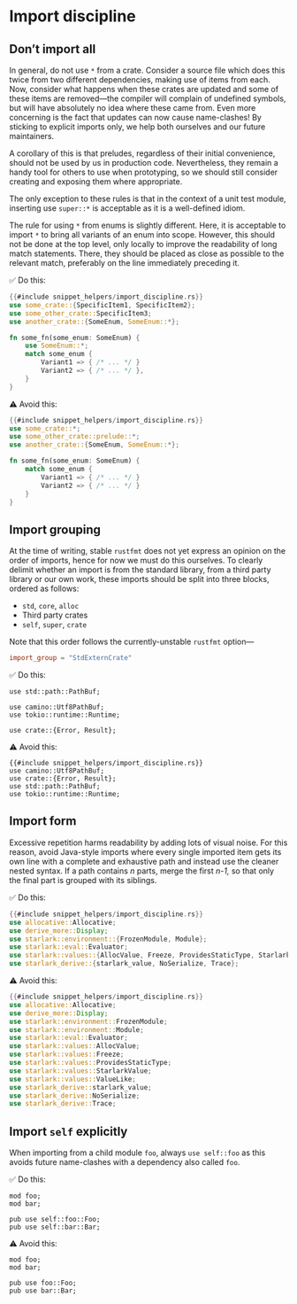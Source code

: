 # Import discipline

## Don’t import all

In general, do not use `*` from a crate.
Consider a source file which does this twice from two different dependencies, making use of items from each.
Now, consider what happens when these crates are updated and some of these items are removed—the compiler will complain of undefined symbols, but will have absolutely no idea where these came from.
Even more concerning is the fact that updates can now cause name-clashes!
By sticking to explicit imports only, we help both ourselves and our future maintainers.

A corollary of this is that preludes, regardless of their initial convenience, should not be used by us in production code.
Nevertheless, they remain a handy tool for others to use when prototyping, so we should still consider creating and exposing them where appropriate.

The only exception to these rules is that in the context of a unit test module, inserting use `super::*` is acceptable as it is a well-defined idiom.

The rule for using `*` from enums is slightly different.
Here, it is acceptable to import `*` to bring all variants of an enum into scope.
However, this should not be done at the top level, only locally to improve the readability of long match statements.
There, they should be placed as close as possible to the relevant match, preferably on the line immediately preceding it.

✅ Do this:

```rust
{{#include snippet_helpers/import_discipline.rs}}
use some_crate::{SpecificItem1, SpecificItem2};
use some_other_crate::SpecificItem3;
use another_crate::{SomeEnum, SomeEnum::*};

fn some_fn(some_enum: SomeEnum) {
    use SomeEnum::*;
    match some_enum {
        Variant1 => { /* ... */ }
        Variant2 => { /* ... */ },
    }
}
```

⚠️ Avoid this:

```rust
{{#include snippet_helpers/import_discipline.rs}}
use some_crate::*;
use some_other_crate::prelude::*;
use another_crate::{SomeEnum, SomeEnum::*};

fn some_fn(some_enum: SomeEnum) {
    match some_enum {
        Variant1 => { /* ... */ }
        Variant2 => { /* ... */ }
    }
}
```

## Import grouping

At the time of writing, stable `rustfmt` does not yet express an opinion on the order of imports, hence for now we must do this ourselves.
To clearly delimit whether an import is from the standard library, from a third party library or our own work, these imports should be split into three blocks, ordered as follows:

- `std`, `core`, `alloc`
- Third party crates
- `self`, `super`, `crate`

Note that this order follows the currently-unstable `rustfmt` option—

```toml
import_group = "StdExternCrate"
```

✅ Do this:

```rust,ignore
use std::path::PathBuf;

use camino::Utf8PathBuf;
use tokio::runtime::Runtime;

use crate::{Error, Result};
```

⚠️ Avoid this:

```rust,ignore
{{#include snippet_helpers/import_discipline.rs}}
use camino::Utf8PathBuf;
use crate::{Error, Result};
use std::path::PathBuf;
use tokio::runtime::Runtime;
```

## Import form

Excessive repetition harms readability by adding lots of visual noise.
For this reason, avoid Java-style imports where every single imported item gets its own line with a complete and exhaustive path and instead use the cleaner nested syntax.
If a path contains _n_ parts, merge the first _n-1,_ so that only the final part is grouped with its siblings.

✅ Do this:

```rust
{{#include snippet_helpers/import_discipline.rs}}
use allocative::Allocative;
use derive_more::Display;
use starlark::environment::{FrozenModule, Module};
use starlark::eval::Evaluator;
use starlark::values::{AllocValue, Freeze, ProvidesStaticType, StarlarkValue, ValueLike};
use starlark_derive::{starlark_value, NoSerialize, Trace};
```

⚠️ Avoid this:

```rust
{{#include snippet_helpers/import_discipline.rs}}
use allocative::Allocative;
use derive_more::Display;
use starlark::environment::FrozenModule;
use starlark::environment::Module;
use starlark::eval::Evaluator;
use starlark::values::AllocValue;
use starlark::values::Freeze;
use starlark::values::ProvidesStaticType;
use starlark::values::StarlarkValue;
use starlark::values::ValueLike;
use starlark_derive::starlark_value;
use starlark_derive::NoSerialize;
use starlark_derive::Trace;
```

## Import `self` explicitly

When importing from a child module `foo`, always `use self::foo` as this avoids future name-clashes with a dependency also called `foo`.

✅ Do this:

```rust,ignore
mod foo;
mod bar;

pub use self::foo::Foo;
pub use self::bar::Bar;
```

⚠️ Avoid this:

```rust,ignore
mod foo;
mod bar;

pub use foo::Foo;
pub use bar::Bar;
```
